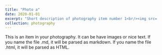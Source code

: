 ```yaml
---
title: "Photo a"
date: 2020-01-01
excerpt: "Short description of photography item number 1<br/><img src='/images/500x300.png'>"
collection: photography
---
```


This is an item in your photography. It can be have images or nice text. If you name the file .md, it will be parsed as markdown. If you name the file .html, it will be parsed as HTML.  

